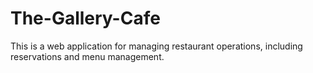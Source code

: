# The-Gallery-Cafe
This is a web application for managing restaurant operations, including reservations and menu management.
